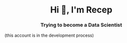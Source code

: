 <h1 align="center">Hi 👋, I'm Recep

<h3 align="center">Trying to become a Data Scientist</h3>
(this account is in the development process)

